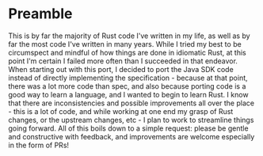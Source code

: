 # Preamble

This is by far the majority of Rust code I've written in my life, as well as by far the most code I've written in many years. While I tried my best to be circumspect and mindful of how things are done in idiomatic Rust, at this point I'm certain I failed more often than I succeeded in that endeavor. When starting out with this port, I decided to port the Java SDK code instead of directly implementing the specification - because at that point, there was a lot more code than spec, and also because porting code is a good way to learn a language, and I wanted to begin to learn Rust.
I know that there are inconsistencies and possible improvements all over the place - this is a lot of code, and while working at one end my grasp of Rust changes, or the upstream changes, etc - I plan to work to streamline things going forward.
All of this boils down to a simple request: please be gentle and constructive with feedback, and improvements are welcome especially in the form of PRs!
